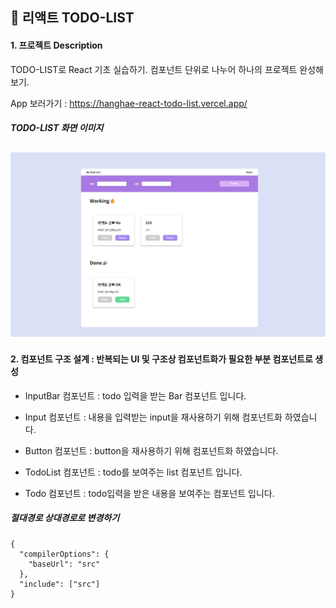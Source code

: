 ## 📒 리액트 TODO-LIST

#### 1. 프로젝트 Description

TODO-LIST로 React 기초 실습하기. 컴포넌트 단위로 나누어 하나의 프로젝트 완성해 보기.

App 보러가기 : https://hanghae-react-todo-list.vercel.app/

##### TODO-LIST 화면 이미지

## <img src="./public/todo-list.jpg" />

#### 2. 컴포넌트 구조 설계 : 반복되는 UI 및 구조상 컴포넌트화가 필요한 부분 컴포넌트로 생성

- InputBar 컴포넌트 : todo 입력을 받는 Bar 컴포넌트 입니다.

- Input 컴포넌트 : 내용을 입력받는 input을 재사용하기 위해 컴포넌트화 하였습니다.

- Button 컴포넌트 : button을 재사용하기 위해 컴포넌트화 하였습니다.

- TodoList 컴포넌트 : todo를 보여주는 list 컴포넌트 입니다.

- Todo 컴포넌트 : todo입력을 받은 내용을 보여주는 컴포넌트 입니다.

##### 절대경로 상대경로로 변경하기
```
{
  "compilerOptions": {
    "baseUrl": "src"
  },
  "include": ["src"]
}
```
